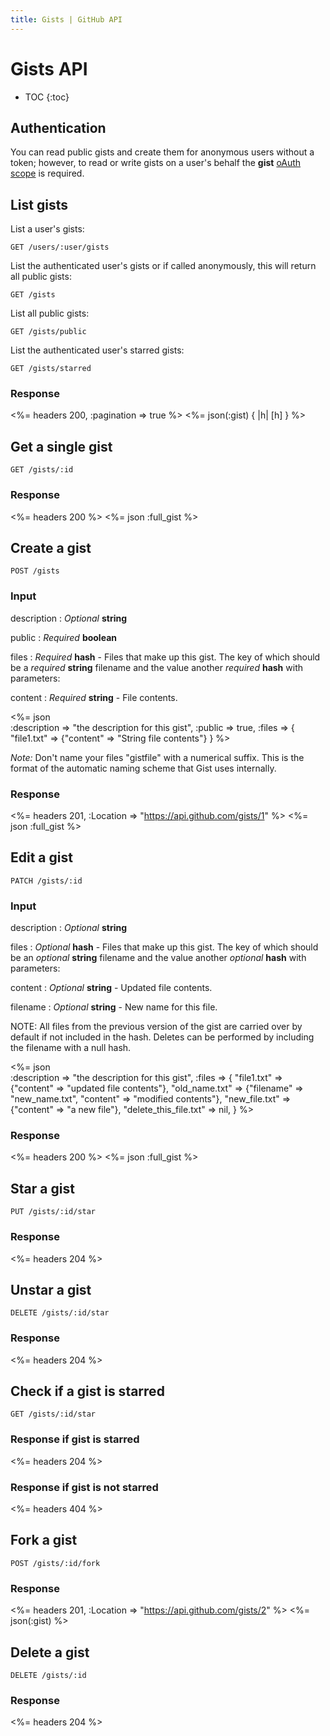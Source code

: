 ```yaml
---
title: Gists | GitHub API
---
```


# Gists API

* TOC
{:toc}

## Authentication

You can read public gists and create them for anonymous users without a token; however, to read or write gists on a user's behalf the **gist** [oAuth scope][1] is required.

<!-- When an oAuth client does not have the gists scope, the API will return a 404 "Not Found" response regardless of the validity of the credentials.

The API will return a 401 "Bad credentials" response if the gists scope was given to the application but the credentials are invalid. -->

## List gists

List a user's gists:

    GET /users/:user/gists

List the authenticated user's gists or if called anonymously, this will
return all public gists:

    GET /gists

List all public gists:

    GET /gists/public

List the authenticated user's starred gists:

    GET /gists/starred

### Response

<%= headers 200, :pagination => true %>
<%= json(:gist) { |h| [h] } %>

## Get a single gist

    GET /gists/:id

### Response

<%= headers 200 %>
<%= json :full_gist %>

## Create a gist

    POST /gists

### Input

description
: _Optional_ **string**

public
: _Required_ **boolean**

files
: _Required_ **hash** - Files that make up this gist. The key of which
should be a _required_ **string** filename and the value another
_required_ **hash** with parameters:

content
: _Required_ **string** - File contents.

<%= json \
  :description => "the description for this gist",
  :public      => true,
  :files       => {
    "file1.txt" => {"content" => "String file contents"}
  }
%>

_Note:_ Don't name your files "gistfile" with a numerical suffix.  This is the
format of the automatic naming scheme that Gist uses internally.

### Response

<%= headers 201, :Location => "https://api.github.com/gists/1" %>
<%= json :full_gist %>

## Edit a gist

    PATCH /gists/:id

### Input

description
: _Optional_ **string**

files
: _Optional_ **hash** - Files that make up this gist. The key of which
should be an _optional_ **string** filename and the value another
_optional_ **hash** with parameters:

  content
  : _Optional_ **string** - Updated file contents.

  filename
  : _Optional_ **string** - New name for this file.

NOTE: All files from the previous version of the gist are carried over by
default if not included in the hash. Deletes can be performed by
including the filename with a null hash.

<%= json \
  :description => "the description for this gist",
  :files => {
    "file1.txt"    => {"content"  => "updated file contents"},
    "old_name.txt" => {"filename" => "new_name.txt", "content" => "modified contents"},
    "new_file.txt" => {"content"  => "a new file"},
    "delete_this_file.txt" => nil,
  } %>

### Response

<%= headers 200 %>
<%= json :full_gist %>

## Star a gist

    PUT /gists/:id/star

### Response

<%= headers 204 %>

## Unstar a gist

    DELETE /gists/:id/star

### Response

<%= headers 204 %>

## Check if a gist is starred

    GET /gists/:id/star

### Response if gist is starred

<%= headers 204 %>

### Response if gist is not starred

<%= headers 404 %>

## Fork a gist

    POST /gists/:id/fork

### Response

<%= headers 201, :Location => "https://api.github.com/gists/2" %>
<%= json(:gist) %>

## Delete a gist

    DELETE /gists/:id

### Response

<%= headers 204 %>

[1]: /v3/oauth/#scopes
